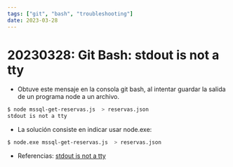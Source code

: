 ```yaml
---
tags: ["git", "bash", "troubleshooting"]
date: 2023-03-28
---
```


# 20230328: Git Bash: stdout is not a tty

<TagsLinks />

- Obtuve este mensaje en la consola git bash, al intentar guardar la salida de un programa node a un archivo.

```sh
$ node mssql-get-reservas.js  > reservas.json
stdout is not a tty
```

- La solución consiste en indicar usar node.exe:

```sh
$ node.exe mssql-get-reservas.js  > reservas.json
```

- Referencias: [stdout is not a tty](https://stackoverflow.com/a/62532536)